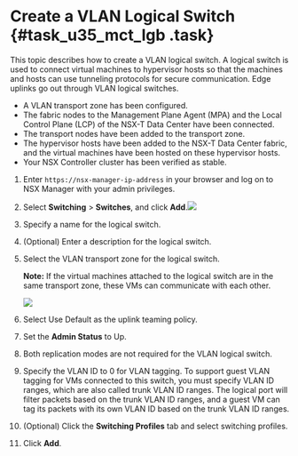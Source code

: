 # Create a VLAN Logical Switch {#task_u35_mct_lgb .task}

This topic describes how to create a VLAN logical switch. A logical switch is used to connect virtual machines to hypervisor hosts so that the machines and hosts can use tunneling protocols for secure communication. Edge uplinks go out through VLAN logical switches.

-   A VLAN transport zone has been configured.
-   The fabric nodes to the Management Plane Agent \(MPA\) and the Local Control Plane \(LCP\) of the NSX-T Data Center have been connected.
-   The transport nodes have been added to the transport zone.
-   The hypervisor hosts have been added to the NSX-T Data Center fabric, and the virtual machines have been hosted on these hypervisor hosts.
-   Your NSX Controller cluster has been verified as stable.

1.  Enter `https://nsx-manager-ip-address` in your browser and log on to NSX Manager with your admin privileges. 
2.   Select **Switching** \> **Switches**, and click **Add**.![](http://static-aliyun-doc.oss-cn-hangzhou.aliyuncs.com/assets/img/85004/154858538936086_en-US.png)

 
3.  Specify a name for the logical switch. 
4.  \(Optional\) Enter a description for the logical switch. 
5.  Select the VLAN transport zone for the logical switch. 

    **Note:** If the virtual machines attached to the logical switch are in the same transport zone, these VMs can communicate with each other.

    ![](http://static-aliyun-doc.oss-cn-hangzhou.aliyuncs.com/assets/img/119753/154858538938089_en-US.png)

6.  Select Use Default as the uplink teaming policy. 
7.  Set the **Admin Status** to Up. 
8.  Both replication modes are not required for the VLAN logical switch. 
9.  Specify the VLAN ID to 0 for VLAN tagging. To support guest VLAN tagging for VMs connected to this switch, you must specify VLAN ID ranges, which are also called trunk VLAN ID ranges. The logical port will filter packets based on the trunk VLAN ID ranges, and a guest VM can tag its packets with its own VLAN ID based on the trunk VLAN ID ranges.
10. \(Optional\) Click the **Switching Profiles** tab and select switching profiles. 
11. Click **Add**. 

